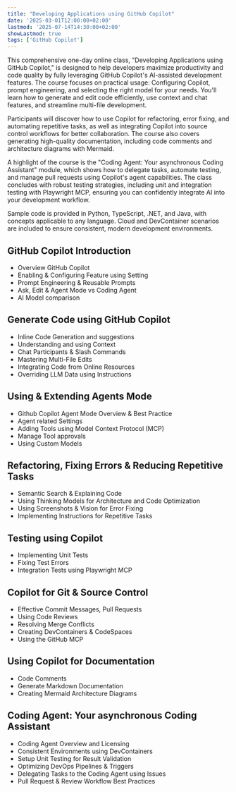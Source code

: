 ```yaml
---
title: "Developing Applications using GitHub Copilot"
date: '2025-03-01T12:00:00+02:00'
lastmod: '2025-07-14T14:30:00+02:00'
showLastmod: true
tags: ['GitHub Copilot']
---
```


This comprehensive one-day online class, "Developing Applications using GitHub Copilot," is designed to help developers maximize productivity and code quality by fully leveraging GitHub Copilot's AI-assisted development features. The course focuses on practical usage: Configuring Copilot, prompt engineering, and selecting the right model for your needs. You'll learn how to generate and edit code efficiently, use context and chat features, and streamline multi-file development.

Participants will discover how to use Copilot for refactoring, error fixing, and automating repetitive tasks, as well as integrating Copilot into source control workflows for better collaboration. The course also covers generating high-quality documentation, including code comments and architecture diagrams with Mermaid.

A highlight of the course is the "Coding Agent: Your asynchronous Coding Assistant" module, which shows how to delegate tasks, automate testing, and manage pull requests using Copilot's agent capabilities. The class concludes with robust testing strategies, including unit and integration testing with Playwright MCP, ensuring you can confidently integrate AI into your development workflow.

Sample code is provided in Python, TypeScript, .NET, and Java, with concepts applicable to any language. Cloud and DevContainer scenarios are included to ensure consistent, modern development environments.

## GitHub Copilot Introduction​

- Overview GitHub Copilot
- Enabling & Configuring Feature using Setting
- Prompt Engineering & Reusable Prompts
- Ask, Edit & Agent Mode vs Coding Agent
- AI Model comparison

## Generate Code using GitHub Copilot​

- Inline Code Generation and suggestions
- Understanding and using Context
- Chat Participants & Slash Commands
- Mastering Multi-File Edits
- Integrating Code from Online Resources
- Overriding LLM Data using Instructions

## Using & Extending Agents Mode

- Github Copilot Agent Mode Overview & Best Practice
- Agent related Settings
- Adding Tools using Model Context Protocol (MCP)
- Manage Tool approvals
- Using Custom Models

## Refactoring, Fixing Errors ​& Reducing Repetitive Tasks​

- Semantic Search & Explaining Code
- Using Thinking Models for Architecture and Code Optimization
- Using Screenshots & Vision for Error Fixing
- Implementing Instructions for Repetitive Tasks

## Testing using Copilot​

- Implementing Unit Tests
- Fixing Test Errors
- Integration Tests using Playwright MCP

## Copilot for Git & Source Control​

- Effective Commit Messages, Pull Requests
- Using Code Reviews
- Resolving Merge Conflicts
- Creating DevContainers & CodeSpaces
- Using the GitHub MCP

## Using Copilot for Documentation​

- Code Comments
- Generate Markdown Documentation
- Creating Mermaid Architecture Diagrams

## Coding Agent: Your asynchronous Coding Assistant

- Coding Agent Overview and Licensing
- Consistent Environments using DevContainers
- Setup Unit Testing for Result Validation
- Optimizing DevOps Pipelines & Triggers
- Delegating Tasks to the Coding Agent using Issues
- Pull Request & Review Workflow Best Practices
